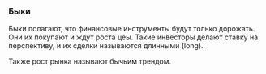 ### Быки ###

Быки полагают, что финансовые инструменты будут только дорожать. Они их покупают и ждут роста цеы. Такие инвесторы делают ставку на перспективу, и их сделки называются длинными (long).

Также рост рынка называют бычьим трендом.